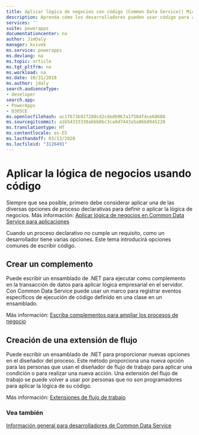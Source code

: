 ```yaml
---
title: Aplicar lógica de negocios con código (Common Data Service)| Microsoft Docs
description: Aprenda cómo los desarrolladores pueden usar código para aplicar lógica de negocio en Common Data Service.
services: ''
suite: powerapps
documentationcenter: na
author: JimDaly
manager: kvivek
ms.service: powerapps
ms.devlang: na
ms.topic: article
ms.tgt_pltfrm: na
ms.workload: na
ms.date: 10/31/2018
ms.author: jdaly
search.audienceType:
- developer
search.app:
- PowerApps
- D365CE
ms.openlocfilehash: ac1f673b927280cd2cdedb967a1f504f4ce68688
ms.sourcegitcommit: a1b54333338abbb0bc3ca0d7443a5a06b8945228
ms.translationtype: HT
ms.contentlocale: es-ES
ms.lasthandoff: 03/13/2020
ms.locfileid: "3126491"
---
```

# <a name="apply-business-logic-using-code"></a>Aplicar la lógica de negocios usando código

Siempre que sea posible, primero debe considerar aplicar una de las diversas opciones de proceso declarativas para definir o aplicar la lógica de negocios. Más información: [Aplicar lógica de negocios en Common Data Service para aplicaciones](../../maker/common-data-service/cds-processes.md)

Cuando un proceso declarativo no cumple un requisito, como un desarrollador tiene varias opciones. Este tema introducirá opciones comunes de escribir código.

## <a name="create-a-plug-in"></a>Crear un complemento

Puede escribir un ensamblado de .NET para ejecutar como complemento en la transacción de datos para aplicar lógica empresarial en el servidor. Con Common Data Service puede usar un marco para registrar eventos específicos de ejecución de código definido en una clase en un ensamblado. 

Más información: [Escriba complementos para ampliar los procesos de negocio](plug-ins.md)

## <a name="create-a-workflow-extension"></a>Creación de una extensión de flujo

Puede escribir un ensamblado de .NET para proporcionar nuevas opciones en el diseñador del proceso. Este método proporciona una nueva opción para las personas que usan el diseñador de flujo de trabajo para aplicar una condición o para realizar una nueva acción. Una extensión del flujo de trabajo se puede volver a usar por personas que no son programadores para aplicar la lógica de su código.

Más información: [Extensiones de flujo de trabajo](workflow/workflow-extensions.md)

### <a name="see-also"></a>Vea también

[Información general para desarrolladores de Common Data Service](overview.md)
